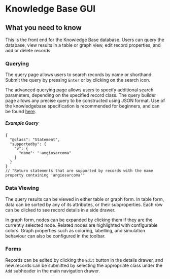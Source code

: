 # Knowledge Base GUI

## What you need to know

This is the front end for the Knowledge Base database. Users can query the database, view results in a table or graph view, edit record properties, and add or delete records.

### Querying
The query page allows users to search records by name or shorthand. Submit the query by pressing `Enter` or by clicking on the search icon.

The advanced querying page allows users to specify additional search parameters, depending on the specified record class. The query builder page allows any precise query to be constructed using JSON format. Use of the knowledgebase specification is recommended for beginners, and can be found [here](http://kbapi01:8061/api/v0.6.1/spec/).

##### Example Query
```
{
  "@class": "Statement",
  "supportedby": {
    "v": {
      "name": "~angiosarcoma"
    }
  }
}
// "Return statements that are supported by records with the name property containing 'angiosarcoma'"
```


### Data Viewing

The query results can be viewed in either table or graph form. In table form, data can be sorted by any of its attributes, or their subproperties. Each row can be clicked to see record details in a side drawer.

In graph form, nodes can be expanded by clicking them if they are the currently selected node. Related nodes are highlighted with configurable colors. Graph properties such as coloring, labelling, and simulation behaviour can also be configured in the toolbar.

### Forms

Records can be edited by clicking the `Edit` button in the details drawer, and new records can be submitted by selecting the appropriate class under the `Add` subheader in the main navigation drawer.
